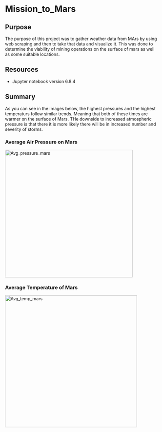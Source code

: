 # Mission_to_Mars

## Purpose

The purpose of this project was to gather weather data from MArs by using web scraping and then to take that data and visualize it. This was done to determine the viability of mining operations on the surface of mars as well as some suitable locations. 

## Resources

* Jupyter notebook version 6.8.4

## Summary

As you can see in the images below, the highest pressures and the highest temperaturs follow similar trends. Meaning that both of these times are warmer on the surface of Mars. THe downside to increased atmospheric pressure is that there it is more likely there will be in increased number and severity of storms. 

### Average Air Pressure on Mars

<img width="418" alt="Avg_pressure_mars" src="https://user-images.githubusercontent.com/112291888/222926809-1fee6b7a-5929-42c1-a793-7aea05e00ca8.png">

### Average Temperature of Mars

<img width="432" alt="Avg_temp_mars" src="https://user-images.githubusercontent.com/112291888/222926812-8f60e8e5-0b23-4103-acd8-292ec1533b06.png">